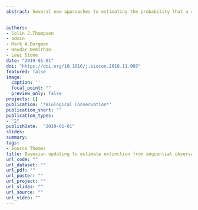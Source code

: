 ```yaml
---
abstract: Several new approaches to estimating the probability that a species is extinct have emerged recently. Different foundational assumptions can lead to different interpretations of data and potentially to different conclusions. To explore the implications of alternative formulations, here we develop and illustrate a Bayesian Updating method for inferring extinction based on records of observations and surveys. We illustrate how it combines incidental sightings and surveys with a data set for the Alaotra Grebe, showing how estimates of extinction may be updated as new data arise, providing a means for managers to reassess priorities for survey and management dynamically.
  

authors:
- Colin J.Thompson
- admin
- Mark A.Burgman
- Haydar Demirhan
- Lewi Stone
date: "2019-01-01"
doi: "https://doi.org/10.1016/j.biocon.2018.11.003"
featured: false
image:
  caption: ''
  focal_point: ""
  preview_only: false
projects: []
publication: '*Biological Conservation*'
publication_short: ""
publication_types:
- "2"
publishDate:  "2019-01-01"
slides: 
summary: 
tags:
- Source Themes
title: Bayesian updating to estimate extinction from sequential observation data
url_code: ""
url_dataset: ""
url_pdf: ""
url_poster: ""
url_project: ""
url_slides: ""
url_source: ""
url_video: ""
---
```



